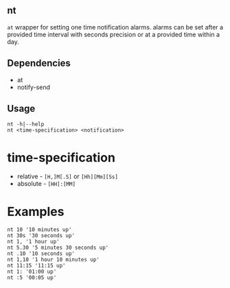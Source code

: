 ## nt

`at` wrapper for setting one time notification alarms. alarms can be set after
a provided time interval with seconds precision or at a provided time within a
day.

## Dependencies

* at
* notify-send

## Usage

```
nt -h|--help
nt <time-specification> <notification>
```

# time-specification

* relative - `[H,]M[.S]` or `[Hh][Mm][Ss]`
* absolute - `[HH]:[MM]`

# Examples

```
nt 10 '10 minutes up'
nt 30s '30 seconds up'
nt 1, '1 hour up'
nt 5.30 '5 minutes 30 seconds up'
nt .10 '10 seconds up'
nt 1,10 '1 hour 10 minutes up'
nt 11:15 '11:15 up'
nt 1: '01:00 up'
nt :5 '00:05 up'
```
